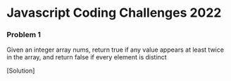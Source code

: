 # Javascript Coding Challenges 2022

### Problem 1

Given an integer array nums, return true if any value appears at least twice in the array, and return false if every element is distinct

[Solution]

